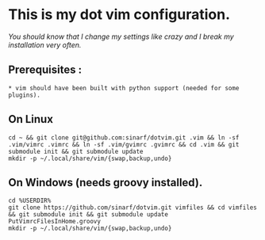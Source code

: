 This is my dot vim configuration.
========

*You should know that I change my settings like crazy and I break my installation very often.*

## Prerequisites : 
	* vim should have been built with python support (needed for some plugins).

## On Linux 
```shell
cd ~ && git clone git@github.com:sinarf/dotvim.git .vim && ln -sf .vim/vimrc .vimrc && ln -sf .vim/gvimrc .gvimrc && cd .vim && git submodule init && git submodule update
mkdir -p ~/.local/share/vim/{swap,backup,undo}
```

## On Windows  (needs groovy installed).
```shell
cd %USERDIR% 
git clone https://github.com/sinarf/dotvim.git vimfiles && cd vimfiles  && git submodule init && git submodule update
PutVimrcFilesInHome.groovy
mkdir -p ~/.local/share/vim/{swap,backup,undo}
```

